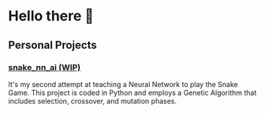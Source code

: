 # Hello there 👋

## Personal Projects
### [snake_nn_ai (WIP)](https://github.com/fjnp96/snake_nn_ai)
It's my second attempt at teaching a Neural Network to play the Snake Game. This project is coded in Python and employs a Genetic Algorithm that includes selection, crossover, and mutation phases.
<!--
**fjnp96/fjnp96** is a ✨ _special_ ✨ repository because its `README.md` (this file) appears on your GitHub profile.

Here are some ideas to get you started:

- 🔭 I’m currently working on ...
- 🌱 I’m currently learning ...
- 👯 I’m looking to collaborate on ...
- 🤔 I’m looking for help with ...
- 💬 Ask me about ...
- 📫 How to reach me: ...
- 😄 Pronouns: ...
- ⚡ Fun fact: ...
-->

